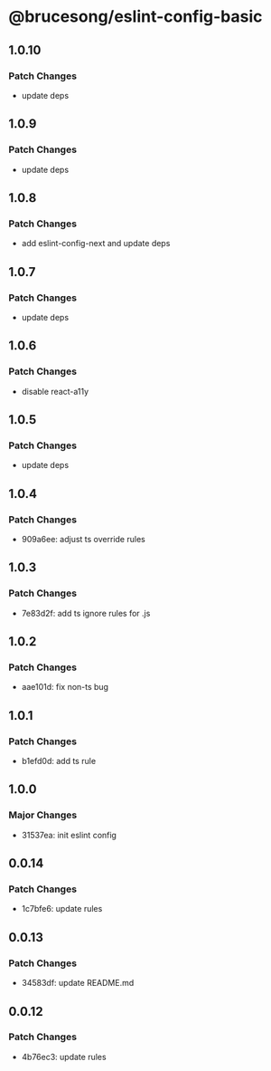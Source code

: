 # @brucesong/eslint-config-basic

## 1.0.10

### Patch Changes

- update deps

## 1.0.9

### Patch Changes

- update deps

## 1.0.8

### Patch Changes

- add eslint-config-next and update deps

## 1.0.7

### Patch Changes

- update deps

## 1.0.6

### Patch Changes

- disable react-a11y

## 1.0.5

### Patch Changes

- update deps

## 1.0.4

### Patch Changes

- 909a6ee: adjust ts override rules

## 1.0.3

### Patch Changes

- 7e83d2f: add ts ignore rules for .js

## 1.0.2

### Patch Changes

- aae101d: fix non-ts bug

## 1.0.1

### Patch Changes

- b1efd0d: add ts rule

## 1.0.0

### Major Changes

- 31537ea: init eslint config

## 0.0.14

### Patch Changes

- 1c7bfe6: update rules

## 0.0.13

### Patch Changes

- 34583df: update README.md

## 0.0.12

### Patch Changes

- 4b76ec3: update rules
